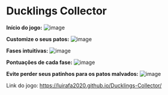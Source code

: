 # Ducklings Collector

**Início do jogo:**
![image](https://github.com/user-attachments/assets/d7e93577-cc7d-4434-97fd-e24bc56f594c)

**Customize o seus patos:**
![image](https://github.com/user-attachments/assets/2796c89a-bb91-47d5-add4-9abe2137ba1f)

**Fases intuitivas:**
![image](https://github.com/user-attachments/assets/f65b2266-297e-4cdc-a04a-813c81cf4bbf)

**Pontuações de cada fase:**
![image](https://github.com/user-attachments/assets/7af6f23d-a6f3-4f41-b71b-b2ae01105824)

**Evite perder seus patinhos para os patos malvados:**
![image](https://github.com/user-attachments/assets/5c20e93b-d5d0-46ec-997c-c77664424d83)

Link do jogo: https://luirafa2020.github.io/Ducklings-Collector/
